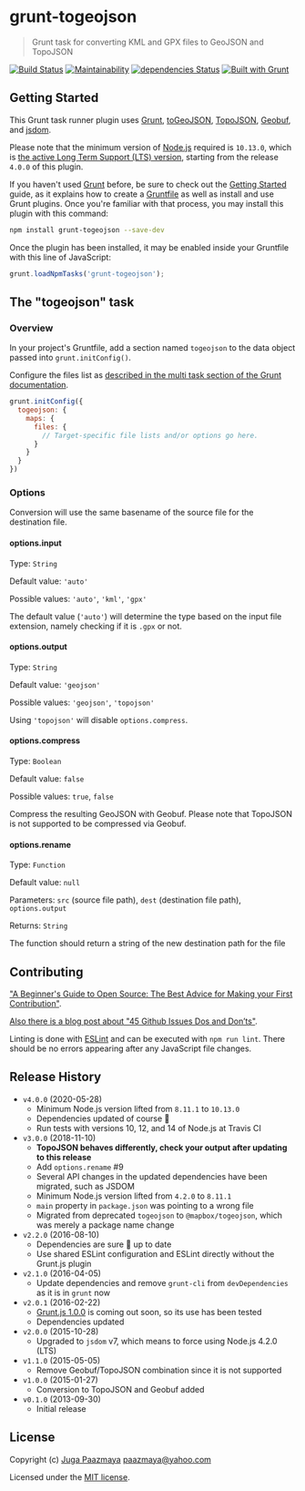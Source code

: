 # grunt-togeojson

> Grunt task for converting KML and GPX files to GeoJSON and TopoJSON

[![Build Status](https://img.shields.io/travis/paazmaya/grunt-togeojson.svg?style=flat-square)](https://travis-ci.org/paazmaya/grunt-togeojson)
[![Maintainability](https://api.codeclimate.com/v1/badges/3e930f34e451f7729c97/maintainability)](https://codeclimate.com/github/paazmaya/grunt-togeojson/maintainability)
[![dependencies Status](https://david-dm.org/paazmaya/grunt-togeojson/status.svg)](https://david-dm.org/paazmaya/grunt-togeojson)
[![Built with Grunt](http://img.shields.io/badge/Grunt-1.0-blue.svg?style=flat-square)](http://gruntjs.com/)

## Getting Started

This Grunt task runner plugin uses [Grunt](http://gruntjs.com/),
[toGeoJSON](https://github.com/mapbox/togeojson),
[TopoJSON](https://github.com/mbostock/topojson),
[Geobuf](https://github.com/mapbox/geobuf),
and [jsdom](https://github.com/tmpvar/jsdom).

Please note that the minimum version of [Node.js](https://nodejs.org/en/) required is `10.13.0`, which is [the active Long Term Support (LTS) version](https://github.com/nodejs/Release#release-schedule),
starting from the release `4.0.0` of this plugin.

If you haven't used [Grunt](http://gruntjs.com/) before, be sure to
check out the [Getting Started](http://gruntjs.com/getting-started)
guide, as it explains how to create a
[Gruntfile](http://gruntjs.com/sample-gruntfile) as well as install
and use Grunt plugins. Once you're familiar with that process,
you may install this plugin with this command:

```sh
npm install grunt-togeojson --save-dev
```

Once the plugin has been installed, it may be enabled inside your
Gruntfile with this line of JavaScript:

```js
grunt.loadNpmTasks('grunt-togeojson');
```

## The "togeojson" task

### Overview

In your project's Gruntfile, add a section named `togeojson` to the
data object passed into `grunt.initConfig()`.

Configure the files list as [described in the multi task
section of the Grunt documentation](http://gruntjs.com/creating-tasks#multi-tasks).

```js
grunt.initConfig({
  togeojson: {
    maps: {
      files: {
        // Target-specific file lists and/or options go here.
      }
    }
  }
})
```

### Options

Conversion will use the same basename of the source file for the
destination file.

#### options.input

Type: `String`

Default value: `'auto'`

Possible values: `'auto'`, `'kml'`, `'gpx'`

The default value (`'auto'`) will determine the type based on the
input file extension, namely checking if it is `.gpx` or not.

#### options.output

Type: `String`

Default value: `'geojson'`

Possible values: `'geojson'`, `'topojson'`

Using `'topojson'` will disable `options.compress`.

#### options.compress

Type: `Boolean`

Default value: `false`

Possible values: `true`, `false`

Compress the resulting GeoJSON with Geobuf.
Please note that TopoJSON is not supported to be compressed via Geobuf.

#### options.rename

Type: `Function`

Default value: `null`

Parameters: `src` (source file path), `dest` (destination file path), `options.output`

Returns: `String`

The function should return a string of the new destination path for the file

## Contributing

["A Beginner's Guide to Open Source: The Best Advice for Making your First Contribution"](http://www.erikaheidi.com/blog/a-beginners-guide-to-open-source-the-best-advice-for-making-your-first-contribution/).

[Also there is a blog post about "45 Github Issues Dos and Don’ts"](https://davidwalsh.name/45-github-issues-dos-donts).

Linting is done with [ESLint](http://eslint.org) and can be executed with `npm run lint`.
There should be no errors appearing after any JavaScript file changes.

## Release History

* `v4.0.0` (2020-05-28)
  - Minimum Node.js version lifted from `8.11.1` to `10.13.0`
  - Dependencies updated of course :tophat:
  - Run tests with versions 10, 12, and 14 of Node.js at Travis CI
* `v3.0.0` (2018-11-10)
  - **TopoJSON behaves differently, check your output after updating to this release**
  - Add `options.rename` #9
  - Several API changes in the updated dependencies have been migrated, such as JSDOM
  - Minimum Node.js version lifted from `4.2.0` to `8.11.1`
  - `main` property in `package.json` was pointing to a wrong file
  - Migrated from deprecated `togeojson` to `@mapbox/togeojson`, which was merely a package name change
* `v2.2.0` (2016-08-10)
  - Dependencies are sure :tophat: up to date
  - Use shared ESLint configuration and ESLint directly without the Grunt.js plugin
* `v2.1.0` (2016-04-05)
  - Update dependencies and remove `grunt-cli` from `devDependencies` as it is in `grunt` now
* `v2.0.1` (2016-02-22)
  - [Grunt.js 1.0.0](http://gruntjs.com/blog/2016-02-11-grunt-1.0.0-rc1-released) is coming out soon, so its use has been tested
  - Dependencies updated
* `v2.0.0` (2015-10-28)
  - Upgraded to `jsdom` v7, which means to force using Node.js 4.2.0 (LTS)
* `v1.1.0` (2015-05-05)
  - Remove Geobuf/TopoJSON combination since it is not supported
* `v1.0.0` (2015-01-27)
  - Conversion to TopoJSON and Geobuf added
* `v0.1.0` (2013-09-30)
  - Initial release

## License

Copyright (c) [Juga Paazmaya](https://paazmaya.fi) <paazmaya@yahoo.com>

Licensed under the [MIT license](LICENSE).
